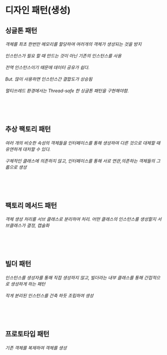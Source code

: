 # 디자인 패턴(생성) 
<h2> 싱글톤 패턴   </h2>
<h6> 객체를 최초 한번만 메모리를 할당하여 여러개의 객체가 생성되는 것을 방지 
<br><br> 인스턴스가 필요 할 때 만드는 것이 아닌 기존의 인스턴스를 사용 
<br><br> 전역 인스턴스이기 때문에 데이터 공유가 쉽다. 
<br><br> But. 많이 사용하면 인스턴스간 결합도가 상승됨 
<br><br>  멀티쓰레드 환경에서는 Thread-safe 한 싱글톤 패턴을 구현해야함.  </h6>

<br>
<br>

<h2> 추상 팩토리 패턴  </h2>
<h6> 여러 개의 비슷한 속성의 객체들을 인터페이스를 통해 생성하여 다른 것으로 대체할 때 유연하게 대처할 수 있다. 
<br><br> 구체적인 클래스에 의존하지 않고, 인터페이스를 통해 서로 연관,의존하는 객체들의 그룹으로 생성
</h6>

<br>
<br>

<h2> 팩토리 메서드 패턴  </h2>
<h6> 객체 생성 처리를 서브 클래스로 분리하여 처리. 어떤 클래스의 인스턴스를 생성할지 서브클래스가 결정, 캡술화
</h6>

<br>
<br>

<h2> 빌더 패턴  </h2>
<h6> 인스턴스를 생성자를 통해 직접 생성하지 않고, 빌더라는 내부 클래스를 통해 간접적으로 생성하게 하는 패턴 
<br><br> 작게 분리된 인스턴스를 건축 하듯 조립하여 생성
</h6>

<br>
<br>

<h2> 프로토타입 패턴  </h2>
<h6> 기존 객체를 복제하여 객체를 생성 
</h6>

<br>
<br>

